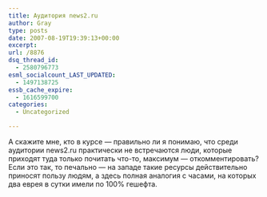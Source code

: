 ```yaml
---
title: Аудитория news2.ru
author: Gray
type: posts
date: 2007-08-19T19:39:13+00:00
excerpt:
url: /8876
dsq_thread_id:
  - 2580796773
esml_socialcount_LAST_UPDATED:
  - 1497138725
essb_cache_expire:
  - 1616599700
categories:
  - Uncategorized

---
```








А скажите мне, кто в курсе &#8212; правильно ли я понимаю, что среди аудитории news2.ru практически не встречаются люди, которые приходят туда только почитать что-то, максимум &#8212; откомментировать?  
Если это так, то печально &#8212; на западе такие ресурсы действительно приносят пользу людям, а здесь полная аналогия с часами, на которых два еврея в сутки имели по 100% гешефта.